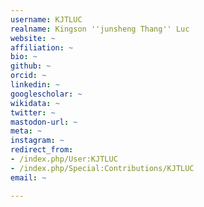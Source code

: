 ```yaml
---
username: KJTLUC
realname: Kingson ''junsheng Thang'' Luc
website: ~
affiliation: ~
bio: ~
github: ~
orcid: ~
linkedin: ~
googlescholar: ~
wikidata: ~
twitter: ~
mastodon-url: ~
meta: ~
instagram: ~
redirect_from:
- /index.php/User:KJTLUC
- /index.php/Special:Contributions/KJTLUC
email: ~

---
```

